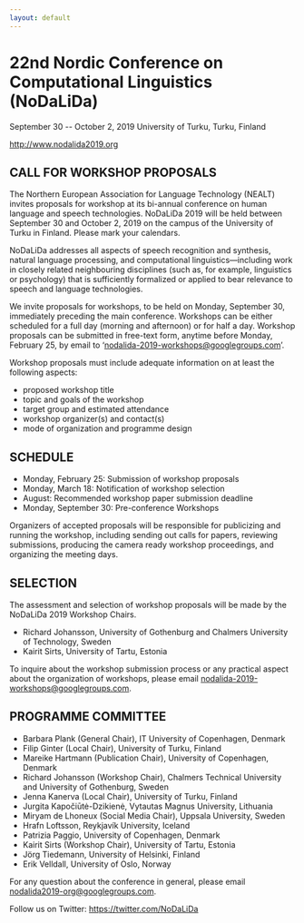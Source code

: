 ```yaml
---
layout: default
---
```


# 22nd Nordic Conference on Computational Linguistics (NoDaLiDa)

September 30 -- October 2, 2019
University of Turku, Turku, Finland

http://www.nodalida2019.org

## CALL FOR WORKSHOP PROPOSALS

The Northern European Association for Language Technology (NEALT) invites proposals for workshop at its bi-annual conference on human language and speech technologies.  NoDaLiDa 2019 will be held between September 30 and October 2, 2019 on the campus of the University of Turku in Finland. Please mark your calendars.

NoDaLiDa addresses all aspects of speech recognition and synthesis, natural language processing, and computational linguistics—including work in closely related neighbouring disciplines (such as, for example, linguistics or psychology) that is sufficiently formalized or applied to bear relevance to speech and language technologies.

We invite proposals for workshops, to be held on Monday, September 30, immediately preceding the main conference.  Workshops can be either scheduled for a full day (morning and afternoon) or for half a day. Workshop proposals can be submitted in free-text form, anytime before Monday, February 25, by email to ‘nodalida-2019-workshops@googlegroups.com’.

Workshop proposals must include adequate information on at least the following aspects:

* proposed workshop title
* topic and goals of the workshop
* target group and estimated attendance
* workshop organizer(s) and contact(s)
* mode of organization and programme design

## SCHEDULE

* Monday, February 25: Submission of workshop proposals
* Monday, March 18: Notification of workshop selection
* August: Recommended workshop paper submission deadline
* Monday, September 30: Pre-conference Workshops

Organizers of accepted proposals will be responsible for publicizing and running the workshop, including sending out calls for papers, reviewing submissions, producing the camera ready workshop proceedings, and organizing the meeting days.

## SELECTION

The assessment and selection of workshop proposals will be made by the NoDaLiDa 2019 Workshop Chairs.

* Richard Johansson, University of Gothenburg and Chalmers University of Technology, Sweden
* Kairit Sirts, University of Tartu, Estonia

To inquire about the workshop submission process or any practical aspect about the organization of workshops, please email nodalida-2019-workshops@googlegroups.com.

## PROGRAMME COMMITTEE

* Barbara Plank (General Chair), IT University of Copenhagen, Denmark
* Filip Ginter (Local Chair), University of Turku, Finland
* Mareike Hartmann (Publication Chair), University of Copenhagen, Denmark
* Richard Johansson (Workshop Chair), Chalmers Technical University and University of Gothenburg, Sweden
* Jenna Kanerva (Local Chair), University of Turku, Finland
* Jurgita Kapočiūtė-Dzikienė, Vytautas Magnus University, Lithuania
* Miryam de Lhoneux (Social Media Chair), Uppsala University, Sweden
* Hrafn Loftsson, Reykjavík University, Iceland
* Patrizia Paggio, University of Copenhagen, Denmark
* Kairit Sirts (Workshop Chair), University of Tartu, Estonia
* Jörg Tiedemann, University of Helsinki, Finland
* Erik Velldall, University of Oslo, Norway

For any question about the conference in general, please email nodalida2019-org@googlegroups.com.

Follow us on Twitter: https://twitter.com/NoDaLiDa
